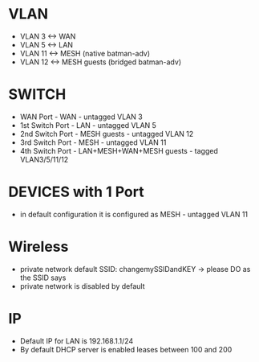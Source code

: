 # VLAN

- VLAN  3 <-> WAN
- VLAN  5 <-> LAN
- VLAN 11 <-> MESH (native batman-adv)
- VLAN 12 <-> MESH guests (bridged batman-adv)

# SWITCH
- WAN Port - WAN - untagged VLAN 3
- 1st Switch Port - LAN - untagged VLAN 5
- 2nd Switch Port - MESH guests - untagged VLAN 12
- 3rd Switch Port - MESH - untagged VLAN 11
- 4th Switch Port - LAN+MESH+WAN+MESH guests - tagged VLAN3/5/11/12

# DEVICES with 1 Port
- in default configuration it is configured as MESH - untagged VLAN 11

# Wireless
- private network default SSID: changemySSIDandKEY -> please DO as the SSID says
- private network is disabled by default

# IP
- Default IP for LAN is 192.168.1.1/24
- By default DHCP server is enabled leases between 100 and 200
